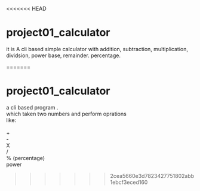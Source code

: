 <<<<<<< HEAD
# project01_calculator 
it is A cli based simple calculator with 
addition,
subtraction,
multiplication,
dividsion,
power base,
remainder.
percentage.

=======
# project01_calculator
a cli based program .
 <br/>which taken two numbers and perform oprations <br/>
 like:  <br/>
   <br/>   +
   <br/>   -
   <br/>    X
   <br/>   /
   <br/>    % (percentage)
 <br/>    power
  <br/>
>>>>>>> 2cea5660e3d7823427751802abb1ebcf3eced160
